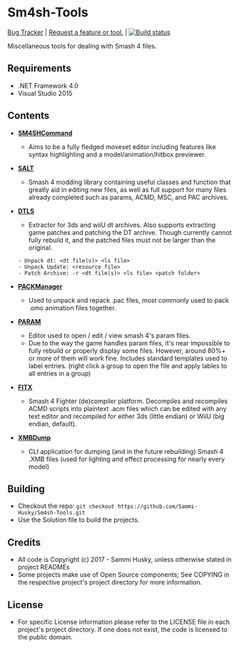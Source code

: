 Sm4sh-Tools
===========
[Bug Tracker](http://www.github.com/sammi-husky/sm4sh-tools/issues) | [Request a feature or tool.](https://github.com/Sammi-Husky/Sm4sh-Tools/issues?q=is%3Aopen+is%3Aissue+label%3Aenhancement) | [![Build status](https://ci.appveyor.com/api/projects/status/e6q6vbdgjs4eoop5?svg=true)](https://ci.appveyor.com/project/Sammi-Husky/sm4sh-tools)

Miscellaneous tools for dealing with Smash 4 files.
## Requirements
- .NET Framework 4.0
- Visual Studio 2015

## Contents
- **[SM4SHCommand](https://github.com/Sammi-Husky/Sm4sh-Tools/tree/master/SM4SHCommand)**
  - Aims to be a fully fledged moveset editor including features like syntax highlighting and a model/animation/hitbox previewer.

- **[SALT](https://github.com/Sammi-Husky/Sm4sh-Tools/tree/master/SALT)**
  - Smash 4 modding library containing useful classes and function that greatly aid in editing new files, as well as full support for many files already completed such as params, ACMD, MSC, and PAC archives.

- **[DTLS](https://github.com/Sammi-Husky/Sm4sh-Tools/tree/master/DTLS)**
  - Extractor for 3ds and wiiU dt archives. Also supports extracting game patches and patching the DT archive. Though currently cannot fully rebuild it, and the patched files must not be larger than the original.
   ```
  - Unpack dt: <dt file(s)> <ls file>
  - Unpack Update: <resource file>
  - Patch Archive: -r <dt file(s)> <ls file> <patch folder>
   ```
  
- **[PACKManager](https://github.com/Sammi-Husky/Sm4sh-Tools/tree/master/PACKManager)**
  - Used to unpack and repack .pac files, most commonly used to pack .omo animation files together.

- **[PARAM](https://github.com/Sammi-Husky/Sm4sh-Tools/tree/master/PARAM)**
  - Editor used to open / edit / view smash 4's param files. 
  - Due to the way the game handles param files, it's near impossible to fully rebuild or properly display some files. However, around 80%+ or more of them will work fine. Includes standard templates used to label entries. (right click a group to open the file and apply lables to all entries in a group)

- **[FITX](https://github.com/Sammi-Husky/Sm4sh-Tools/tree/master/FITX)**
  - Smash 4 Fighter (de)compiler platform. Decompiles and recompiles ACMD scripts into plaintext .acm files which can be edited with any text editor and recompiled for either 3ds (little endian) or WiiU (big endian, default).
  
- **[XMBDump](https://github.com/Sammi-Husky/Sm4sh-Tools/tree/master/XMBDump)**
  - CLI application for dumping (and in the future rebuilding) Smash 4 .XMB files (used for lighting and effect processing for nearly every model)

## Building
  - Checkout the repo: `git checkout https://github.com/Sammi-Husky/Sm4sh-Tools.git`
  - Use the Solution file to build the projects.
  
## Credits 
  - All code is Copyright (c) 2017 - Sammi Husky, unless otherwise stated in project READMEs
  - Some projects make use of Open Source components; See COPYING in the respective project's project directory for more information.
  
## License 
  - For specific License information please refer to the LICENSE file in each project's project directory. If one does not exist, the code is licensed to the public domain.
